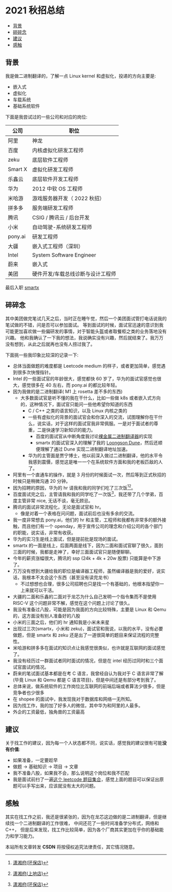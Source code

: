 # 2021 秋招总结

<!-- vim-markdown-toc GitLab -->

- [背景](#背景)
- [碎碎念](#碎碎念)
- [建议](#建议)
- [感触](#感触)

<!-- vim-markdown-toc -->

## 背景
我是做二进制翻译的，了解一点 Linux kernel 和虚拟化，投递的方向主要是:
- 嵌入式
- 虚拟化
- 车载系统
- 基础系统软件

下面是我尝试过的一些公司和对应的岗位:

| 公司    | 职位                              |
|---------|-----------------------------------|
| 阿里    | 神龙                              |
| 百度    | 内核虚拟化研发工程师              |
| zeku    | 底层软件工程师                    |
| Smart X | 虚拟化研发工程师                  |
| 乐鑫云  | 底层软件开发工程师                |
| 华为    | 2012 中软 OS 工程师               |
| 米哈游  | 游戏服务器开发（ 2022 秋招）      |
| 拼多多  | 服务端研发工程师                  |
| 腾讯    | CSIG / 腾讯云 / 后台开发          |
| 小米    | 自动驾驶-系统研发工程师           |
| pony.ai | 研发工程师                        |
| 大疆    | 嵌入式工程师（深圳）              |
| Intel   | System Software Engineer          |
| 蔚来    | 嵌入式                            |
| 美团    | 硬件开发/车载总线诊断与设计工程师 |

最后入职 [smartx](https://www.smartx.com/global/)
## 碎碎念
其中美团做完笔试几天之后，当时正在睡午觉，然后一个美团面试管打电话说我的笔试做的不错，问是否可以参加面试。
等到面试的时候，面试官迅速的意识到我可能更加喜欢做一些偏研发的事情，对于智能头盔或者取餐柜之类的业务落地没有兴趣。
他和我确认了一下我的想法，我说确实没有兴趣，然后就结束了。我万万没有想到，从此之后就再也没有人捞过我了。


下面挑一些我印象比较深的记录一下:

- 总体当面做题的难度都是 Leetcode medium 的样子，或者更加简单，感觉遇到很多次快慢指针。
- Intel 的一些面试官的年龄很大，感觉都快 60 岁了，华为的面试官感觉也很大，感觉很多在 40 左右，而 pony.ai 的都比较年轻。
- 因为我做的是二进制翻译( M1 上 rosetta 差不多的东西)
  - 大多数面试官是听不懂的我在干什么，比如一些做 k8s 或者嵌入式方向的，这种情况下，面试官只能问一些他希望你知道的东西
    - C / C++ 之类的语言知识，以及 Linux 内核之类的
    - 一些有虚拟化的背景的面试官会和你深入的交流，试图理解你在干什么，说实话，对于这样的面试官我非常佩服。一是对于面试者的尊重，二是快速学习新知识的能力。
      - 百度的面试官从中断角度我讨论[裸金属二进制翻译器](https://martins3.github.io/ppt/repo/2021-8-24/index.html)的实现
      - smartx 的面试官深入的理解了我的 [Loongson Dune](https://github.com/Martins3/loongson-dune)，然后还顺便理解了通过 Dune 实现二进制翻译地址加速。
    - 华为的主管面是贾宁博士，他以前深入做过二进制翻译，他的水平令我感到震慑，感觉这是唯一一个在系统软件方面和我的老板匹敌的人了。
- 阿里有一个直通车的操作，就是 3 月份的时候面试一次，然后等到正式秋招的时候只是稍微沟通 20 分钟。
- 因为招聘的原因，华为的 hr 请我和我的同学们吃了三次饭[^1][^2]。
- 百度面试完之后，主管请我和我的同学吃了一次饭[^1]，我还带了几个学弟，百度主管非常 nice, 无话不谈，毫无顾忌。
- 腾讯的面试非常流程化，无论是面试官和 hr。
  - 像是对着一个表格在问问题，面试前后也没有多余的交流。
- 我一度非常想去 pony.ai，他们的 hr 和主管，工程师和我都有非常多的额外接触，而且他们有一个 openday，用于宣传公司的理念和介绍公司的各个部门的职能，说实话，非常有收获。
- 华为的实习生是线上面试，但是提前批是现场的面试。
- smartx 的一面是线上，后面两面是线下，因为二面和面试官聊了很久，面到三面的时候，我都是走神了，幸好三面面试官只是随便聊聊。
- 今年的薪资涨幅很大，腾讯的 ssp (24k + 4k + 20w 股票) 只能算是中下游了。
- 万万没有想到大疆给我的职位是编译器工程师，虽然编译器是我的爱好，说实话，我根本不太会这个东西（甚至没有读完龙书）
  - 不过想想也合理，很多公司招聘也只是找一个有基础的，他根本指望你一上来就可以干活。
- 大疆的二面和乐鑫的二面对于龙芯为什么自己发明一个指令集而不是使用 RISC-V 这个问题非常不解，感觉在这个问题上讨论了很久。
- 我没有准备过八股，可能是因为我面的方向比较特殊，主要是 Linux 和 Qemu 的，这方面没有别人准备好的八股
- 小米的三面之后，他们的 hr 通知我是小米未来星
- 出现过三次(smartx，小米和 zeku)，面试官和我说，以我的水平，没有必要做题，但是 smartx 和 zeku 还是出了一道很简单的题目来保证流程的完整性。
- 米哈游和拼多多在面试的知识点让我感觉很类似，也许就是互联网的面试感觉了。
- 我没有经历过一群面试者同时面试的情况，但是在 intel 经历过同时和三个面试官面试的情况。
- 蔚来的笔试面试基本都是在考 C 语言，我曾经自认为我对于 C 语言非常了解(毕竟 Linux 和 Qemu 都是 C 语言项目)，但是中间还是有部分考到我了。
- 总体来说，做系统软件的工作岗位比互联网的前端后端或者算法少很多，但是竞争者也少很多
- 在 shopee 的面试中，我发现我对于数据库和网络一无所知。
- 因为找工作，我的加了好多人的微信，其中华为和阿里的人最多。
- 外企的工资最低，独角兽的工资最高

## 建议
关于找工作的建议，因为每一个人状态都不同，说实话，感觉我的建议很有可能**没有价值**:
- 如果准备，一定要趁早
- 做题 -> 基础知识 -> 项目 -> 文章
- 我不准备八股，如果我不会，那么说明这个岗位和我不匹配
- 我是面试前扫了一遍[这个 leetcode 题目集合](https://labuladong.gitee.io/algo/)，感觉上面的题目可以保证出原题可以手写出来，应该就没有太大的问题。

## 感触
其实在找工作之前，我还是很紧张的，因为在龙芯这边做的是二进制翻译，但是继续找一个二进制翻译的工作很难，
中间还花了一些时间准备学分布式，网络和 C++， 但是后来发现，找工作比较简单，因为各个厂商其实更加在乎你的基础能力和学习能力。

[^1]: [潇湘府(环保店)](https://j.map.baidu.com/3d/3od)
[^2]: [潇湘府(上地店)](https://j.map.baidu.com/1e/2di)

<script src="https://giscus.app/client.js"
        data-repo="martins3/martins3.github.io"
        data-repo-id="MDEwOlJlcG9zaXRvcnkyOTc4MjA0MDg="
        data-category="Show and tell"
        data-category-id="MDE4OkRpc2N1c3Npb25DYXRlZ29yeTMyMDMzNjY4"
        data-mapping="pathname"
        data-reactions-enabled="1"
        data-emit-metadata="0"
        data-theme="light"
        data-lang="zh-CN"
        crossorigin="anonymous"
        async>
</script>

本站所有文章转发 **CSDN** 将按侵权追究法律责任，其它情况随意。
